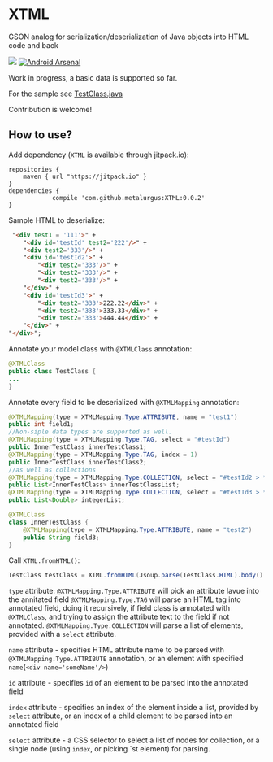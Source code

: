 # XTML
GSON analog for serialization/deserialization of Java objects into HTML code and back

[![](https://jitpack.io/v/metalurgus/XTML.svg)](https://jitpack.io/#metalurgus/XTML)
[![Android Arsenal](https://img.shields.io/badge/Android%20Arsenal-XTML-brightgreen.svg?style=flat)](http://android-arsenal.com/details/1/4328)

Work in progress, a basic data is supported so far.

For the sample see 
[TestClass.java](https://github.com/metalurgus/XTML/blob/master/app/src/main/java/com/metalurgus/xtml/app/TestClass.java)

Contribution is welcome!

## How to use?
Add dependency (`XTML` is available through jitpack.io):
```
repositories {
    maven { url "https://jitpack.io" }
}
dependencies {
	        compile 'com.github.metalurgus:XTML:0.0.2'
}
```

Sample HTML to deserialize:
```html
 "<div test1 = '111'>" +
    "<div id='testId' test2='222'/>" +
    "<div test2='333'/>" +
    "<div id='testId2'>" +
        "<div test2='333'/>" +
        "<div test2='333'/>" +
        "<div test2='333'/>" +
    "</div>" +
    "<div id='testId3'>" +
        "<div test2='333'>222.22</div>" +
        "<div test2='333'>333.33</div>" +
        "<div test2='333'>444.44</div>" +
    "</div>" +
"</div>";
```

Annotate your model class with `@XTMLClass` annotation:
```java
@XTMLClass
public class TestClass {
...
}
```
Annotate every field to be deserialized with `@XTMLMapping` annotation:
```java
@XTMLMapping(type = XTMLMapping.Type.ATTRIBUTE, name = "test1")
public int field1;
//Non-siple data types are supported as well.
@XTMLMapping(type = XTMLMapping.Type.TAG, select = "#testId")
public InnerTestClass innerTestClass1;
@XTMLMapping(type = XTMLMapping.Type.TAG, index = 1)
public InnerTestClass innerTestClass2;
//as well as collections
@XTMLMapping(type = XTMLMapping.Type.COLLECTION, select = "#testId2 > *")
public List<InnerTestClass> innerTestClassList;
@XTMLMapping(type = XTMLMapping.Type.COLLECTION, select = "#testId3 > *")
public List<Double> integerList;

@XTMLClass
class InnerTestClass {
    @XTMLMapping(type = XTMLMapping.Type.ATTRIBUTE, name = "test2")
    public String field3;
}
```
Call `XTML.fromHTML()`:
```java
TestClass testClass = XTML.fromHTML(Jsoup.parse(TestClass.HTML).body().child(0), TestClass.class);
```
`type` attribute:
 `@XTMLMapping.Type.ATTRIBUTE` will pick an attribute lavue into the annitated field
 `@XTMLMapping.Type.TAG` will parse an HTML tag into annotated field, doing it recursively, if field class is annotated with `@XTMLClass`, and trying to assign the attribute text to the field if not annotated.
 `@XTMLMapping.Type.COLLECTION` will parse  a list of elements, provided with a `select` attribute.
 
 `name` attribute - specifies HTML attribute name to be parsed with `@XTMLMapping.Type.ATTRIBUTE` annotation, or an element with specified `name`(`<div name='someName'/>`)
 
 `id` attribute - specifies `id` of an element to be parsed into the annotated field
 
 `index` attribute - specifies an index of the element inside a list, provided by `select` attribute, or an index of a child element to be parsed into an annotated field
 
 `select` attribute - a CSS selector to select a list of nodes for collection, or a single node (using `index`, or picking `st element) for parsing.
 
 
 
